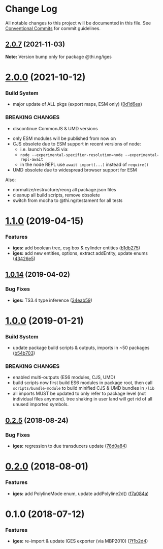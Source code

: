 # Change Log

All notable changes to this project will be documented in this file.
See [Conventional Commits](https://conventionalcommits.org) for commit guidelines.

## [2.0.7](https://github.com/thi-ng/umbrella/compare/@thi.ng/iges@2.0.6...@thi.ng/iges@2.0.7) (2021-11-03)

**Note:** Version bump only for package @thi.ng/iges





# [2.0.0](https://github.com/thi-ng/umbrella/compare/@thi.ng/iges@1.1.87...@thi.ng/iges@2.0.0) (2021-10-12)


### Build System

* major update of ALL pkgs (export maps, ESM only) ([0d1d6ea](https://github.com/thi-ng/umbrella/commit/0d1d6ea9fab2a645d6c5f2bf2591459b939c09b6))


### BREAKING CHANGES

* discontinue CommonJS & UMD versions

- only ESM modules will be published from now on
- CJS obsolete due to ESM support in recent versions of node:
  - i.e. launch NodeJS via:
  - `node --experimental-specifier-resolution=node --experimental-repl-await`
  - in the node REPL use `await import(...)` instead of `require()`
- UMD obsolete due to widespread browser support for ESM

Also:
- normalize/restructure/reorg all package.json files
- cleanup all build scripts, remove obsolete
- switch from mocha to @thi.ng/testament for all tests






#  [1.1.0](https://github.com/thi-ng/umbrella/compare/@thi.ng/iges@1.0.15...@thi.ng/iges@1.1.0) (2019-04-15)

###  Features

- **iges:** add boolean tree, csg box & cylinder entities ([b1db275](https://github.com/thi-ng/umbrella/commit/b1db275))
- **iges:** add new entities, options, extract addEntity, update enums ([43426e5](https://github.com/thi-ng/umbrella/commit/43426e5))

##  [1.0.14](https://github.com/thi-ng/umbrella/compare/@thi.ng/iges@1.0.13...@thi.ng/iges@1.0.14) (2019-04-02)

###  Bug Fixes

- **iges:** TS3.4 type inference ([34eab59](https://github.com/thi-ng/umbrella/commit/34eab59))

#  [1.0.0](https://github.com/thi-ng/umbrella/compare/@thi.ng/iges@0.2.30...@thi.ng/iges@1.0.0) (2019-01-21)

###  Build System

- update package build scripts & outputs, imports in ~50 packages ([b54b703](https://github.com/thi-ng/umbrella/commit/b54b703))

###  BREAKING CHANGES

- enabled multi-outputs (ES6 modules, CJS, UMD)
- build scripts now first build ES6 modules in package root, then call   `scripts/bundle-module` to build minified CJS & UMD bundles in `/lib`
- all imports MUST be updated to only refer to package level   (not individual files anymore). tree shaking in user land will get rid of   all unused imported symbols.

##  [0.2.5](https://github.com/thi-ng/umbrella/compare/@thi.ng/iges@0.2.4...@thi.ng/iges@0.2.5) (2018-08-24)

###  Bug Fixes

- **iges:** regression to due transducers update ([78d0a84](https://github.com/thi-ng/umbrella/commit/78d0a84))

#  [0.2.0](https://github.com/thi-ng/umbrella/compare/@thi.ng/iges@0.1.4...@thi.ng/iges@0.2.0) (2018-08-01)

###  Features

- **iges:** add PolylineMode enum, update addPolyline2d() ([f7a084a](https://github.com/thi-ng/umbrella/commit/f7a084a))

#  0.1.0 (2018-07-12)

###  Features

- **iges:** re-import & update IGES exporter (via MBP2010) ([7f1b2d4](https://github.com/thi-ng/umbrella/commit/7f1b2d4))
